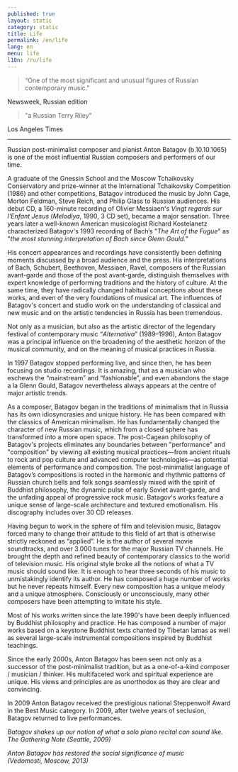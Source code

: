 ```yaml
---
published: true
layout: static
category: static
title: Life
permalink: /en/life
lang: en
menu: life
l10n: /ru/life
---
```


> “One of the most significant and unusual figures of Russian contemporary music.”

Newsweek, Russian edition

> "a Russian Terry Riley"

Los Angeles Times

-------------------------------------------------------------------------------------
Russian post-minimalist composer and pianist Anton Batagov (b.10.10.1065) is one of the most influential Russian composers and performers of our time.

A graduate of the Gnessin School and the Moscow Tchaikovsky Conservatory and prize-winner at the International Tchaikovsky Competition (1986) and other competitions, Batagov introduced the music by John Cage, Morton Feldman, Steve Reich, and Philip Glass to Russian audiences. His debut CD, a 160-minute recording of Olivier Messiaen's _Vingt regards sur l'Enfant Jesus_ (_Melodiya_, 1990, 3 CD set), became a major sensation. Three years later a well-known American musicologist Richard Kostelanetz characterized Batagov's 1993 recording of Bach’s "_The Art of the Fugue_" as "_the most stunning interpretation of Bach since Glenn Gould._"

His concert appearances and recordings have consistently been defining moments discussed by a broad audience and the press. His interpretations of Bach, Schubert, Beethoven, Messiaen, Ravel, composers of the Russian avant-garde and those of the post avant-garde, distinguish themselves with expert knowledge of performing traditions and the history of culture. At the same time, they have radically changed habitual conceptions about these works, and even of the very foundations of musical art. The influences of Batagov's concert and studio work on the understanding of classical and new music and on the artistic tendencies in Russia has been tremendous.

Not only as a musician, but also as the artistic director of the legendary festival of contemporary music “_Alternativa_” (1989–1996), Anton Batagov was a principal influence on the broadening of the aesthetic horizon of the musical community, and on the meaning of musical practices in Russia.

In 1997 Batagov stopped performing live, and since then, he has been focusing on studio recordings. It is amazing, that as a musician who eschews the “mainstream” and “fashionable”, and even abandons the stage a la Glenn Gould, Batagov nevertheless always appears at the centre of major artistic trends.

As a composer, Batagov began in the traditions of minimalism that in Russia has its own idiosyncrasies and unique history. He has been compared with the classics of American minimalism. He has fundamentally changed the character of new Russian music, which from a closed sphere has transformed into a more open space. The post-Cagean philosophy of Batagov's projects eliminates any boundaries between "performance" and "composition" by viewing all existing musical practices—from ancient rituals to rock and pop culture and advanced computer technologies—as potential elements of performance and composition. The post-minimalist language of Batagov’s compositions is rooted in the harmonic and rhythmic patterns of Russian church bells and folk songs seamlessly mixed with the spirit of Buddhist philosophy, the dynamic pulse of early Soviet avant-garde, and the unfading appeal of progressive rock music. Batagov's works feature a unique sense of large-scale architecture and textured emotionalism. His discography includes over 30 CD releases.

Having begun to work in the sphere of film and television music, Batagov forced many to change their attitude to this field of art that is otherwise strictly reckoned as “applied”. He is the author of several movie soundtracks, and over 3.000 tunes for the major Russian TV channels. He brought the depth and refined beauty of contemporary classics to the world of television music. His original style broke all the notions of what a TV music should sound like. It is enough to hear three seconds of his music to unmistakingly identify its author. He has composed a huge number of works but he never repeats himself. Every new composition has a unique melody and a unique atmosphere. Consciously or unconsciously, many other composers have been attempting to imitate his style.

Most of his works written since the late 1990's have been deeply influenced by Buddhist philosophy and practice. He has composed a number of major works based on a keystone Buddhist texts chanted by Tibetan lamas as well as several large-scale instrumental compositions inspired by Buddhist teachings.

Since the early 2000s, Anton Batagov has been seen not only as a successor of the post-minimalist tradition, but as a one-of-a-kind composer / musician / thinker. His multifaceted work and spiritual experience are unique. His views and principles are as unorthodox as they are clear and convincing.

In 2009 Anton Batagov received the prestigious national Steppenwolf Award in the Best Music category. In 2009, after twelve years of seclusion, Batagov returned to live performances.

_Batagov shakes up our notion of what a solo piano recital can sound like.  
The Gathering Note (Seattle, 2009)_

_Anton Batagov has restored the social significance of music  
(Vedomosti, Moscow, 2013)_